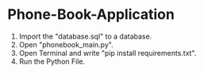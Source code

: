 # Phone-Book-Application

1. Import the "database.sql" to a database.
2. Open "phonebook_main.py".
3. Open Terminal and write "pip install requirements.txt".
4. Run the Python File.
